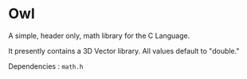 # Owl

A simple, header only, math library for the C Language. 

It presently contains a 3D Vector library. All values default to "double."

Dependencies : ```math.h``` 



